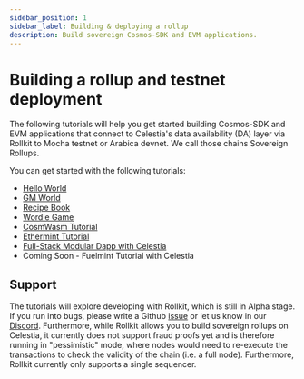 ```yaml
---
sidebar_position: 1
sidebar_label: Building & deploying a rollup
description: Build sovereign Cosmos-SDK and EVM applications.
---
```


# Building a rollup and testnet deployment

The following tutorials will help you get started building
Cosmos-SDK and EVM applications that connect to Celestia's data availability
(DA) layer via Rollkit to Mocha testnet or Arabica devnet. We call
those chains Sovereign Rollups.

You can get started with the following tutorials:

- [Hello World](./hello-world.md)
- [GM World](./gm-world.md)
- [Recipe Book](./recipe-book.md)
- [Wordle Game](./wordle.md)
- [CosmWasm Tutorial](https://rollkit.dev/docs/tutorials/cosmwasm)
- [Ethermint Tutorial](https://rollkit.dev/docs/tutorials/ethermint)
- [Full-Stack Modular Dapp with Celestia](https://docs.celestia.org/developers/full-stack-modular-development-guide)
- Coming Soon - Fuelmint Tutorial with Celestia

## Support

The tutorials will explore developing with Rollkit,
which is still in Alpha stage. If you run into bugs, please write a Github
[issue](https://github.com/rollkit/docs/issues/new)
or let us know in our [Discord](https://discord.com/channels/638338779505229824/1065974175237414972).
Furthermore, while Rollkit allows you to build sovereign rollups
on Celestia, it currently does not support fraud proofs yet and is
therefore running in "pessimistic" mode, where nodes would need to
re-execute the transactions to check the validity of the chain
(i.e. a full node). Furthermore, Rollkit currently only supports
a single sequencer.

